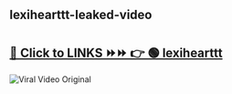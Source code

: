 
 ## lexihearttt-leaked-video 

# <h2><a href="https://clipsfans.com/lexihearttt&ref=git">🔗 Click to LINKS ⏩⏩ 👉 🟢 lexihearttt </a></h2>

<a href="https://clipsfans.com/lexihearttt&ref=git" rel="nofollow" data-target="animated-image.originalLink"><img src="https://i.ibb.co.com/xMMVF88/686577567.gif" alt="Viral Video Original" style="max-width: 100%; display: inline-block;" data-target="animated-image.originalImage"></a>
